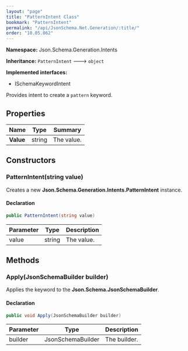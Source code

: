 ```yaml
---
layout: "page"
title: "PatternIntent Class"
bookmark: "PatternIntent"
permalink: "/api/JsonSchema.Net.Generation/:title/"
order: "10.05.062"
---
```

**Namespace:** Json.Schema.Generation.Intents

**Inheritance:**
`PatternIntent`
 🡒 
`object`

**Implemented interfaces:**

- ISchemaKeywordIntent

Provides intent to create a `pattern` keyword.

## Properties

| Name | Type | Summary |
|---|---|---|
| **Value** | string | The value. |

## Constructors

### PatternIntent(string value)

Creates a new **Json.Schema.Generation.Intents.PatternIntent** instance.

#### Declaration

```c#
public PatternIntent(string value)
```

| Parameter | Type | Description |
|---|---|---|
| value | string | The value. |


## Methods

### Apply(JsonSchemaBuilder builder)

Applies the keyword to the **Json.Schema.JsonSchemaBuilder**.

#### Declaration

```c#
public void Apply(JsonSchemaBuilder builder)
```

| Parameter | Type | Description |
|---|---|---|
| builder | JsonSchemaBuilder | The builder. |


